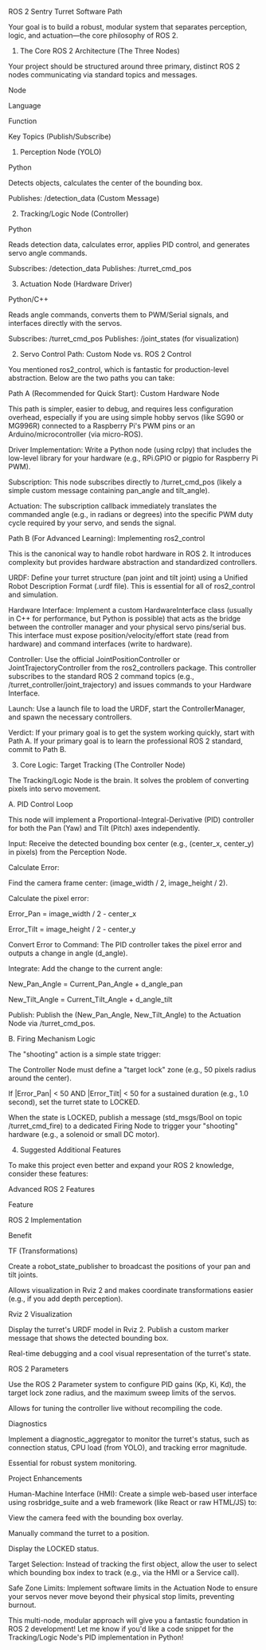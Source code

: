 ROS 2 Sentry Turret Software Path

Your goal is to build a robust, modular system that separates perception, logic, and actuation—the core philosophy of ROS 2.

1. The Core ROS 2 Architecture (The Three Nodes)

Your project should be structured around three primary, distinct ROS 2 nodes communicating via standard topics and messages.

Node

Language

Function

Key Topics (Publish/Subscribe)

1. Perception Node (YOLO)

Python

Detects objects, calculates the center of the bounding box.

Publishes: /detection_data (Custom Message)

2. Tracking/Logic Node (Controller)

Python

Reads detection data, calculates error, applies PID control, and generates servo angle commands.

Subscribes: /detection_data Publishes: /turret_cmd_pos

3. Actuation Node (Hardware Driver)

Python/C++

Reads angle commands, converts them to PWM/Serial signals, and interfaces directly with the servos.

Subscribes: /turret_cmd_pos Publishes: /joint_states (for visualization)

2. Servo Control Path: Custom Node vs. ROS 2 Control

You mentioned ros2_control, which is fantastic for production-level abstraction. Below are the two paths you can take:

Path A (Recommended for Quick Start): Custom Hardware Node

This path is simpler, easier to debug, and requires less configuration overhead, especially if you are using simple hobby servos (like SG90 or MG996R) connected to a Raspberry Pi's PWM pins or an Arduino/microcontroller (via micro-ROS).

Driver Implementation: Write a Python node (using rclpy) that includes the low-level library for your hardware (e.g., RPi.GPIO or pigpio for Raspberry Pi PWM).

Subscription: This node subscribes directly to /turret_cmd_pos (likely a simple custom message containing pan_angle and tilt_angle).

Actuation: The subscription callback immediately translates the commanded angle (e.g., in radians or degrees) into the specific PWM duty cycle required by your servo, and sends the signal.

Path B (For Advanced Learning): Implementing ros2_control

This is the canonical way to handle robot hardware in ROS 2. It introduces complexity but provides hardware abstraction and standardized controllers.

URDF: Define your turret structure (pan joint and tilt joint) using a Unified Robot Description Format (.urdf file). This is essential for all of ros2_control and simulation.

Hardware Interface: Implement a custom HardwareInterface class (usually in C++ for performance, but Python is possible) that acts as the bridge between the controller manager and your physical servo pins/serial bus. This interface must expose position/velocity/effort state (read from hardware) and command interfaces (write to hardware).

Controller: Use the official JointPositionController or JointTrajectoryController from the ros2_controllers package. This controller subscribes to the standard ROS 2 command topics (e.g., /turret_controller/joint_trajectory) and issues commands to your Hardware Interface.

Launch: Use a launch file to load the URDF, start the ControllerManager, and spawn the necessary controllers.

Verdict: If your primary goal is to get the system working quickly, start with Path A. If your primary goal is to learn the professional ROS 2 standard, commit to Path B.

3. Core Logic: Target Tracking (The Controller Node)

The Tracking/Logic Node is the brain. It solves the problem of converting pixels into servo movement.

A. PID Control Loop

This node will implement a Proportional-Integral-Derivative (PID) controller for both the Pan (Yaw) and Tilt (Pitch) axes independently.

Input: Receive the detected bounding box center (e.g., (center_x, center_y) in pixels) from the Perception Node.

Calculate Error:

Find the camera frame center: (image_width / 2, image_height / 2).

Calculate the pixel error:

Error_Pan = image_width / 2 - center_x

Error_Tilt = image_height / 2 - center_y

Convert Error to Command: The PID controller takes the pixel error and outputs a change in angle (d_angle).

Integrate: Add the change to the current angle:

New_Pan_Angle = Current_Pan_Angle + d_angle_pan

New_Tilt_Angle = Current_Tilt_Angle + d_angle_tilt

Publish: Publish the (New_Pan_Angle, New_Tilt_Angle) to the Actuation Node via /turret_cmd_pos.

B. Firing Mechanism Logic

The "shooting" action is a simple state trigger:

The Controller Node must define a "target lock" zone (e.g., 50 pixels radius around the center).

If |Error_Pan| < 50 AND |Error_Tilt| < 50 for a sustained duration (e.g., 1.0 second), set the turret state to LOCKED.

When the state is LOCKED, publish a message (std_msgs/Bool on topic /turret_cmd_fire) to a dedicated Firing Node to trigger your "shooting" hardware (e.g., a solenoid or small DC motor).

4. Suggested Additional Features

To make this project even better and expand your ROS 2 knowledge, consider these features:

Advanced ROS 2 Features

Feature

ROS 2 Implementation

Benefit

TF (Transformations)

Create a robot_state_publisher to broadcast the positions of your pan and tilt joints.

Allows visualization in Rviz 2 and makes coordinate transformations easier (e.g., if you add depth perception).

Rviz 2 Visualization

Display the turret's URDF model in Rviz 2. Publish a custom marker message that shows the detected bounding box.

Real-time debugging and a cool visual representation of the turret's state.

ROS 2 Parameters

Use the ROS 2 Parameter system to configure PID gains (Kp, Ki, Kd), the target lock zone radius, and the maximum sweep limits of the servos.

Allows for tuning the controller live without recompiling the code.

Diagnostics

Implement a diagnostic_aggregator to monitor the turret's status, such as connection status, CPU load (from YOLO), and tracking error magnitude.

Essential for robust system monitoring.

Project Enhancements

Human-Machine Interface (HMI): Create a simple web-based user interface using rosbridge_suite and a web framework (like React or raw HTML/JS) to:

View the camera feed with the bounding box overlay.

Manually command the turret to a position.

Display the LOCKED status.

Target Selection: Instead of tracking the first object, allow the user to select which bounding box index to track (e.g., via the HMI or a Service call).

Safe Zone Limits: Implement software limits in the Actuation Node to ensure your servos never move beyond their physical stop limits, preventing burnout.

This multi-node, modular approach will give you a fantastic foundation in ROS 2 development! Let me know if you'd like a code snippet for the Tracking/Logic Node's PID implementation in Python!
